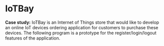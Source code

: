 # IoTBay

**Case study:** IoTBay is an Internet of Things store that would like to develop an online IoT devices ordering application for customers to purchase these devices. The following program is a prototype for the register/login/logout features of the application.


